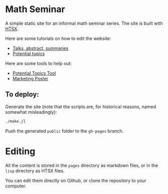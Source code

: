 # Math Seminar

A simple static site for an informal math seminar series. The site is built
with [HTSX](https://github.com/TotalVerb/SExpressions.jl).

Here are some tutorials on how to edit the website:

- [Talks, abstract, summaries](https://www.youtube.com/watch?v=0bCAP7vxUAU)
- [Potential topics](https://www.youtube.com/watch?v=wLpMqp4P28I)

Here are some tools to help out:

- [Potential Topics Tool](http://uwseminars.com/pttool/)
- [Marketing Poster](http://uwseminars.com/poster/)

## To deploy:
Generate the site (note that the scripts are, for historical reasons, named
somewhat misleadingly):

```sh
./make.jl
```

Push the generated `public` folder to the `gh-pages` branch.

# Editing

All the content is stored in the `pages` directory as markdown files, or in the
`lisp` directory as HTSX files.

You can edit them directly on Github, or clone the repository to your computer.
